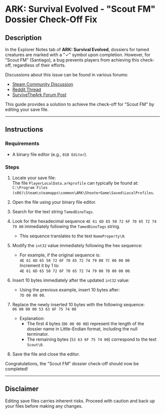 # ARK: Survival Evolved - "Scout FM" Dossier Check-Off Fix

## Description
In the Explorer Notes tab of **ARK: Survival Evolved**, dossiers for tamed creatures are marked with a "✓" symbol upon completion. However, for "Scout FM" (Santiago), a bug prevents players from achieving this check-off, regardless of their efforts.  

Discussions about this issue can be found in various forums:  
- [Steam Community Discussion](https://steamcommunity.com/app/346110/discussions/0/1752402822289941748/)  
- [Reddit Thread](https://www.reddit.com/r/ARK/comments/rvgy48/scout_dossier_not_checked_off/)  
- [SurviveTheArk Forum Post](https://survivetheark.com/index.php?/forums/topic/475467-unable-to-tick-off-scout-and-mega-mek-dossiers/)

This guide provides a solution to achieve the check-off for "Scout FM" by editing your save file.

---

## Instructions

### Requirements
- A binary file editor (e.g., `010 Editor`).  

### Steps
1. Locate your save file:  
   The file `PlayerLocalData.arkprofile` can typically be found at:  
   `C:\Program Files (x86)\Steam\steamapps\common\ARK\ShooterGame\Saved\LocalProfiles`.  

2. Open the file using your binary file editor.

3. Search for the text string `TamedDinoTags`.

4. Look for the hexadecimal sequence `4E 61 6D 65 50 72 6F 70 65 72 74 79 00` immediately following the `TamedDinoTags` string.  
   - This sequence translates to the text `NameProperty\0`.

5. Modify the `int32` value immediately following the hex sequence:  
   - For example, if the original sequence is:  
     `4E 61 6D 65 50 72 6F 70 65 72 74 79 00 7C 00 00 00`  
     Increment it by 1 to:  
     `4E 61 6D 65 50 72 6F 70 65 72 74 79 00 7D 00 00 00`.

6. Insert 10 bytes immediately after the updated `int32` value:  
   - Using the previous example, insert 10 bytes after:  
     `7D 00 00 00`.

7. Replace the newly inserted 10 bytes with the following sequence:  
   `06 00 00 00 53 63 6F 75 74 00`  
   - Explanation:  
     - The first 4 bytes (`06 00 00 00`) represent the length of the dossier name in Little-Endian format, including the null terminator.  
     - The remaining bytes (`53 63 6F 75 74 00`) correspond to the text `Scout\0`.

8. Save the file and close the editor.  

Congratulations, the "Scout FM" dossier check-off should now be completed!

---

## Disclaimer
Editing save files carries inherent risks. Proceed with caution and back up your files before making any changes.  
